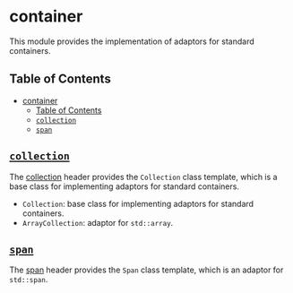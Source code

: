 # container

This module provides the implementation of adaptors for standard containers.

## Table of Contents

- [container](#container)
  - [Table of Contents](#table-of-contents)
  - [`collection`](#collection)
  - [`span`](#span)

## [`collection`](collection.h)

The [collection](collection.h) header provides the `Collection` class template, which is a base class for implementing adaptors for standard containers.

- `Collection`: base class for implementing adaptors for standard containers.
- `ArrayCollection`: adaptor for `std::array`.

## [`span`](span.h)

The [span](span.h) header provides the `Span` class template, which is an adaptor for `std::span`.
